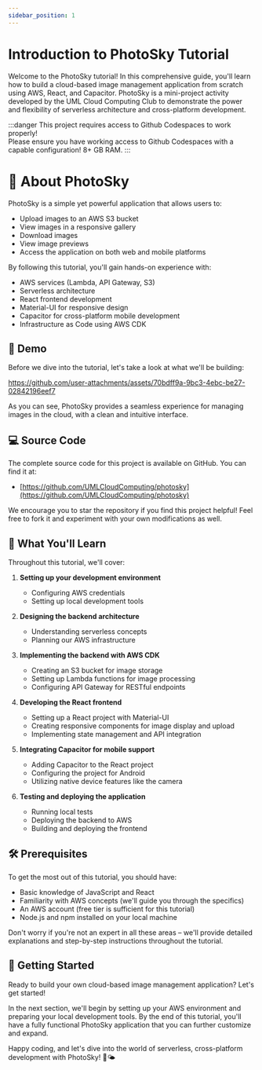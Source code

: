 ```yaml
---
sidebar_position: 1
---
```


# Introduction to PhotoSky Tutorial

Welcome to the PhotoSky tutorial! In this comprehensive guide, you'll learn how to build a cloud-based image management application from scratch using AWS, React, and Capacitor. PhotoSky is a mini-project activity developed by the UML Cloud Computing Club to demonstrate the power and flexibility of serverless architecture and cross-platform development.

:::danger
This project requires access to Github Codespaces to work properly! <br/>
Please ensure you have working access to Github Codespaces with a capable configuration! 8+ GB RAM.
:::


# 📘 About PhotoSky

PhotoSky is a simple yet powerful application that allows users to:
- Upload images to an AWS S3 bucket
- View images in a responsive gallery
- Download images
- View image previews
- Access the application on both web and mobile platforms

By following this tutorial, you'll gain hands-on experience with:
- AWS services (Lambda, API Gateway, S3)
- Serverless architecture
- React frontend development
- Material-UI for responsive design
- Capacitor for cross-platform mobile development
- Infrastructure as Code using AWS CDK

## 🎥 Demo

Before we dive into the tutorial, let's take a look at what we'll be building:

https://github.com/user-attachments/assets/70bdff9a-9bc3-4ebc-be27-02842196eef7

As you can see, PhotoSky provides a seamless experience for managing images in the cloud, with a clean and intuitive interface.

## 💻 Source Code

The complete source code for this project is available on GitHub. You can find it at:

- [https://github.com/UMLCloudComputing/photosky](https://github.com/UMLCloudComputing/photosky)

We encourage you to star the repository if you find this project helpful! Feel free to fork it and experiment with your own modifications as well.

## 🚀 What You'll Learn

Throughout this tutorial, we'll cover:

1. **Setting up your development environment**
   - Configuring AWS credentials
   - Setting up local development tools

2. **Designing the backend architecture**
   - Understanding serverless concepts
   - Planning our AWS infrastructure

3. **Implementing the backend with AWS CDK**
   - Creating an S3 bucket for image storage
   - Setting up Lambda functions for image processing
   - Configuring API Gateway for RESTful endpoints

4. **Developing the React frontend**
   - Setting up a React project with Material-UI
   - Creating responsive components for image display and upload
   - Implementing state management and API integration

5. **Integrating Capacitor for mobile support**
   - Adding Capacitor to the React project
   - Configuring the project for Android
   - Utilizing native device features like the camera

6. **Testing and deploying the application**
   - Running local tests
   - Deploying the backend to AWS
   - Building and deploying the frontend

## 🛠️ Prerequisites

To get the most out of this tutorial, you should have:
- Basic knowledge of JavaScript and React
- Familiarity with AWS concepts (we'll guide you through the specifics)
- An AWS account (free tier is sufficient for this tutorial)
- Node.js and npm installed on your local machine

Don't worry if you're not an expert in all these areas – we'll provide detailed explanations and step-by-step instructions throughout the tutorial.

## 🏁 Getting Started

Ready to build your own cloud-based image management application? Let's get started!

In the next section, we'll begin by setting up your AWS environment and preparing your local development tools. By the end of this tutorial, you'll have a fully functional PhotoSky application that you can further customize and expand.

Happy coding, and let's dive into the world of serverless, cross-platform development with PhotoSky! 📸🌤️
